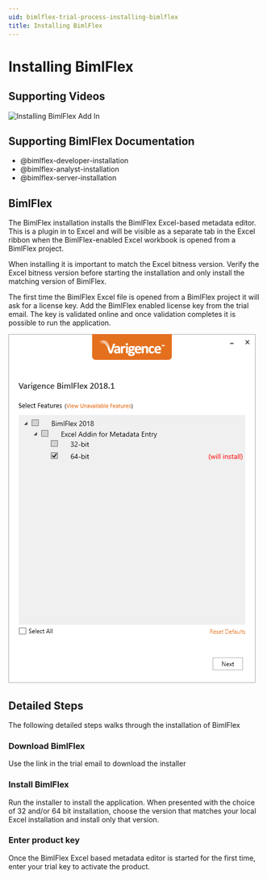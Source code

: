 ```yaml
---
uid: bimlflex-trial-process-installing-bimlflex
title: Installing BimlFlex
---
```

# Installing BimlFlex

## Supporting Videos

![Installing BimlFlex Add In](https://www.youtube.com/watch?v=oT4Poki45nw?rel=0&autoplay=0)

## Supporting BimlFlex Documentation

- @bimlflex-developer-installation
- @bimlflex-analyst-installation
- @bimlflex-server-installation

## BimlFlex

The BimlFlex installation installs the BimlFlex Excel-based metadata editor. This is a plugin in to Excel and will be visible as a separate tab in the Excel ribbon when the BimlFlex-enabled Excel workbook is opened from a BimlFlex project.

When installing it is important to match the Excel bitness version. Verify the Excel bitness version before starting the installation and only install the matching version of BimlFlex.

The first time the BimlFlex Excel file is opened from a BimlFlex project it will ask for a license key. Add the BimlFlex enabled license key from the trial email. The key is validated online and once validation completes it is possible to run the application.

![Installing BimlFlex -center -50%](../user-guide/images/bimlflex-ss-v5-bimlflex-installer-install.png)

## Detailed Steps

The following detailed steps walks through the installation of BimlFlex

### Download BimlFlex

Use the link in the trial email to download the installer

### Install BimlFlex

Run the installer to install the application. When presented with the choice of 32 and/or 64 bit installation, choose the version that matches your local Excel installation and install only that version.

### Enter product key

Once the BimlFlex Excel based metadata editor is started for the first time, enter your trial key to activate the product.